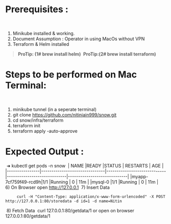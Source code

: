 # Prerequisites :
​
1) Minikube installed & working.
​
2) Document Assumption : Operator in using MacOs without VPN
​
3) Terraform & Helm installed
​
> **ProTip: (1# brew install helm)**
​
> **ProTip:(2# brew install terraform)**
​
# Steps to be performed on Mac Terminal:
​
1)  minikube tunnel (in a seperate terminal)
​
2)  git clone https://github.com/nitinjain999/snow.git
​
3)  cd snow/infra/terraform
​
4) terraform init
​
5)  terraform apply -auto-approve
​
# Expected Output :
​
➜ kubectl get pods -n snow
​
|   NAME             |READY                      |STATUS                       |             RESTARTS                |     AGE                        | 
|----------------|-------------------------------|-----------------------------|-----------------------------|-----------------------------|
|myapp-7cf759f49-rcd9h|1/1           |Running            |            0                 |                   11m          | 
|mysql-0         |1/1            |Running            |             0                |          11m                   | 
​
​
6) On Browser open http://127.0.0.1
​
7) Insert Data
 
		 curl -H "Content-Type: application/x-www-form-urlencoded" -X POST  http://127.0.0.1:80/storedata -d id=1 -d name=Nitin
​
8) Fetch Data
​
		 curl  127.0.0.1:80/getdata/1
		or open on browser  127.0.0.1:80/getdata/1
